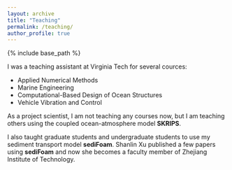 ```yaml
---
layout: archive
title: "Teaching"
permalink: /teaching/
author_profile: true
---
```


{% include base_path %}

I was a teaching assistant at Virginia Tech for several cources: 
* Applied Numerical Methods
* Marine Engineering
* Computational-Based Design of Ocean Structures
* Vehicle Vibration and Control  

As a project scientist, I am not teaching any courses now, but I am teaching
others using the coupled ocean-atmosphere model **SKRIPS**. 

I also taught graduate students and undergraduate students to use my sediment
transport model **sediFoam**. Shanlin Xu published a few papers using
**sediFoam** and now she becomes a faculty member of Zhejiang Institute of
Technology.


